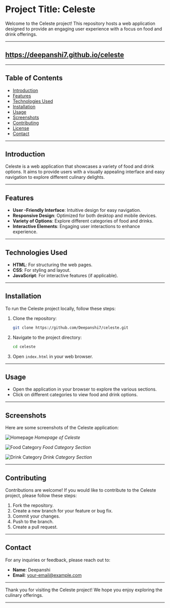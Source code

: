 # Project Title: Celeste

Welcome to the Celeste project! This repository hosts a web application designed to provide an engaging user experience with a focus on food and drink offerings.

---
## https://deepanshi7.github.io/celeste
---
## Table of Contents

- [Introduction](#introduction)
- [Features](#features)
- [Technologies Used](#technologies-used)
- [Installation](#installation)
- [Usage](#usage)
- [Screenshots](#screenshots)
- [Contributing](#contributing)
- [License](#license)
- [Contact](#contact)

---

## Introduction

Celeste is a web application that showcases a variety of food and drink options. It aims to provide users with a visually appealing interface and easy navigation to explore different culinary delights.

---

## Features

- **User -Friendly Interface**: Intuitive design for easy navigation.
- **Responsive Design**: Optimized for both desktop and mobile devices.
- **Variety of Options**: Explore different categories of food and drinks.
- **Interactive Elements**: Engaging user interactions to enhance experience.

---

## Technologies Used

- **HTML**: For structuring the web pages.
- **CSS**: For styling and layout.
- **JavaScript**: For interactive features (if applicable).

---

## Installation

To run the Celeste project locally, follow these steps:

1. Clone the repository:
   ```bash
   git clone https://github.com/Deepanshi7/celeste.git
   ```

2. Navigate to the project directory:
   ```bash
   cd celeste
   ```

3. Open `index.html` in your web browser.

---

## Usage

- Open the application in your browser to explore the various sections.
- Click on different categories to view food and drink options.

---

## Screenshots

Here are some screenshots of the Celeste application:

![Homepage](<img width="1357" height="669" alt="image" src="https://github.com/user-attachments/assets/66ff45d0-91b9-4607-8524-36486aaa1985" />
)
*Homepage of Celeste*

![Food Category](<img width="1357" height="675" alt="image" src="https://github.com/user-attachments/assets/210412d1-8d61-4013-bd49-00f5f10b3734" />
)
*Food Category Section*

![Drink Category](<img width="1347" height="675" alt="image" src="https://github.com/user-attachments/assets/2bfd6a89-0d5b-4330-8bcc-0fa7f890992e" />
)
*Drink Category Section*

---

## Contributing

Contributions are welcome! If you would like to contribute to the Celeste project, please follow these steps:

1. Fork the repository.
2. Create a new branch for your feature or bug fix.
3. Commit your changes.
4. Push to the branch.
5. Create a pull request.

---



## Contact

For any inquiries or feedback, please reach out to:

- **Name**: Deepanshi
- **Email**: [your-email@example.com](mailto:deepanshimalhotra.2506@example.com)

---

Thank you for visiting the Celeste project! We hope you enjoy exploring the culinary offerings.

---


